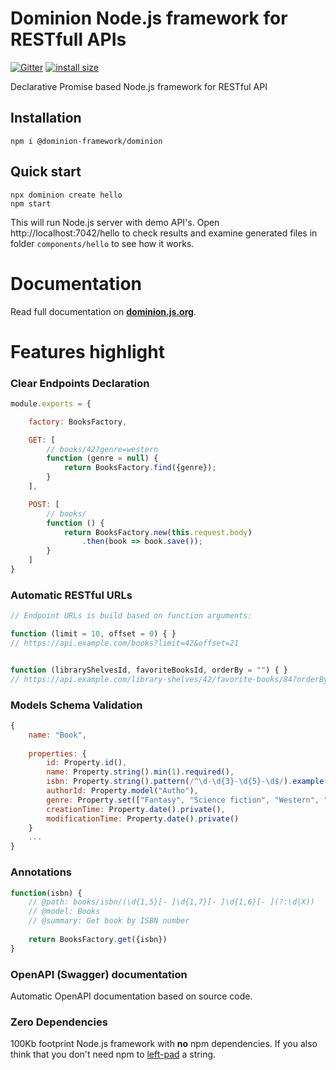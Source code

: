 # Dominion Node.js framework for RESTfull APIs
[![Gitter](https://badges.gitter.im/dominion-framework/community.svg)](https://gitter.im/dominion-framework/community?utm_source=badge&utm_medium=badge&utm_campaign=pr-badge)
[![install size](https://packagephobia.now.sh/badge?p=@dominion-framework/dominion)](https://packagephobia.now.sh/result?p=@dominion-framework/dominion)

Declarative Promise based Node.js framework for RESTful API

## Installation
```
npm i @dominion-framework/dominion
```

## Quick start
```
npx dominion create hello
npm start
```
This will run Node.js server with demo API's. 
Open http://localhost:7042/hello to check results and examine 
generated files in folder `components/hello` to see how it works. 

# Documentation

Read full documentation on __[dominion.js.org](https://dominion.js.org/)__.

# Features highlight

### Clear Endpoints Declaration

```js
module.exports = {

    factory: BooksFactory,

    GET: [
        // books/42?genre=western
        function (genre = null) {
            return BooksFactory.find({genre});
        }
    ],

    POST: [
        // books/
        function () {
            return BooksFactory.new(this.request.body)
                .then(book => book.save());
        }
    ]
}
```


### Automatic RESTful URLs
```js
// Endpoint URLs is build based on function arguments:

function (limit = 10, offset = 0) { }
// https://api.example.com/books?limit=42&offset=21


function (libraryShelvesId, favoriteBooksId, orderBy = "") { }
// https://api.example.com/library-shelves/42/favorite-books/84?orderBy=+author

```

### Models Schema Validation
```js
{
    name: "Book",
    
    properties: {
        id: Property.id(),
        name: Property.string().min(1).required(),
        isbn: Property.string().pattern(/^\d-\d{3}-\d{5}-\d$/).example("0-330-25864-8"),
        authorId: Property.model("Autho"),
        genre: Property.set(["Fantasy", "Science fiction", "Western", "Romance"]),
        creationTime: Property.date().private(),
        modificationTime: Property.date().private()
    }
    ...
}
```

### Annotations
```js
function(isbn) {
    // @path: books/isbn/(\d{1,5}[- ]\d{1,7}[- ]\d{1,6}[- ](?:\d|X))
    // @model: Books    
    // @summary: Get book by ISBN number
    
    return BooksFactory.get({isbn})
}
```

### OpenAPI (Swagger) documentation

Automatic OpenAPI documentation based on source code.


### Zero Dependencies

100Kb footprint Node.js framework with __no__ npm dependencies. If you also think that
you don't need npm to [left-pad](https://www.theregister.co.uk/2016/03/23/npm_left_pad_chaos/) a string. 
